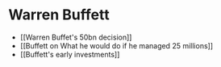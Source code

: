 # Warren Buffett

- [[Warren Buffet's 50bn decision]]
- [[Buffett on What he would do if he managed 25 millions]]
- [[Buffett's early investments]]


